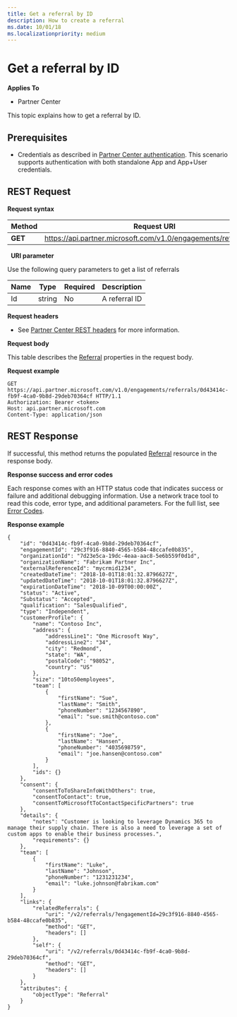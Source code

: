 ```yaml
---
title: Get a referral by ID
description: How to create a referral
ms.date: 10/01/18
ms.localizationpriority: medium
---
```


# Get a referral by ID


**Applies To**

-   Partner Center


This topic explains how to get a referral by ID.


## <span id="Prerequisites"></span><span id="prerequisites"></span><span id="PREREQUISITES"></span>Prerequisites

-   Credentials as described in [Partner Center authentication](partner-center-authentication.md). This scenario supports authentication with both standalone App and App+User credentials.


## <span id="REST_Request"></span><span id="rest_request"></span><span id="REST_REQUEST"></span>REST Request

**Request syntax**

| Method   | Request URI                                                                                                 |
|----------|-------------------------------------------------------------------------------------------------------------|
| **GET** | https://api.partner.microsoft.com/v1.0/engagements/referrals/{Id}                                     |

 
**URI parameter**

Use the following query parameters to get a list of referrals

| Name                   | Type     | Required | Description                                                     |
|------------------------|----------|----------|-----------------------------------------------------------------|
|Id                      | string   | No       | A referral ID       |

**Request headers**

-   See [Partner Center REST headers](headers.md) for more information.

**Request body**

This table describes the [Referral](referral.md) properties in the request body.

**Request example**

```http
GET https://api.partner.microsoft.com/v1.0/engagements/referrals/0d43414c-fb9f-4ca0-9b8d-29deb70364cf HTTP/1.1
Authorization: Bearer <token>
Host: api.partner.microsoft.com
Content-Type: application/json

```


## <span id="Response"></span><span id="response"></span><span id="RESPONSE"></span>REST Response

If successful, this method returns the populated [Referral](referral.md) resource in the response body.

**Response success and error codes**

Each response comes with an HTTP status code that indicates success or failure and additional debugging information. Use a network trace tool to read this code, error type, and additional parameters. For the full list, see [Error Codes](error-codes.md).

**Response example**

``` http
{
    "id": "0d43414c-fb9f-4ca0-9b8d-29deb70364cf",
    "engagementId": "29c3f916-8840-4565-b584-48ccafe0b835",
    "organizationId": "7d23e5ca-19dc-4eaa-aac8-5e6b559f0d1d",
    "organizationName": "Fabrikam Partner Inc",
    "externalReferenceId": "mycrmid1234",
    "createdDateTime": "2018-10-01T18:01:32.8796627Z",
    "updatedDateTime": "2018-10-01T18:01:32.8796627Z",
    "expirationDateTime": "2018-10-09T00:00:00Z",
    "status": "Active",
    "Substatus": "Accepted",
    "qualification": "SalesQualified",
    "type": "Independent",
    "customerProfile": {
        "name": "Contoso Inc",
        "address": {
            "addressLine1": "One Microsoft Way",
            "addressLine2": "34",
            "city": "Redmond",
            "state": "WA",
            "postalCode": "98052",
            "country": "US"
        },
        "size": "10to50employees",
        "team": [
            {
                "firstName": "Sue",
                "lastName": "Smith",
                "phoneNumber": "1234567890",
                "email": "sue.smith@contoso.com"
            },
            {
                "firstName": "Joe",
                "lastName": "Hansen",
                "phoneNumber": "4035698759",
                "email": "joe.hansen@contoso.com"
            }
        ],
        "ids": {}
    },
    "consent": {
        "consentToToShareInfoWithOthers": true,
        "consentToContact": true,
        "consentToMicrosoftToContactSpecificPartners": true
    },
    "details": {
        "notes": "Customer is looking to leverage Dynamics 365 to manage their supply chain. There is also a need to leverage a set of custom apps to enable their business processes.",
        "requirements": {}
    },
    "team": [
        {
            "firstName": "Luke",
            "lastName": "Johnson",
            "phoneNumber": "1231231234",
            "email": "luke.johnson@fabrikam.com"
        }
    ],
    "links": {
        "relatedReferrals": {
            "uri": "/v2/referrals/?engagementId=29c3f916-8840-4565-b584-48ccafe0b835",
            "method": "GET",
            "headers": []
        },
        "self": {
            "uri": "/v2/referrals/0d43414c-fb9f-4ca0-9b8d-29deb70364cf",
            "method": "GET",
            "headers": []
        }
    },
    "attributes": {
        "objectType": "Referral"
    }
}
```
